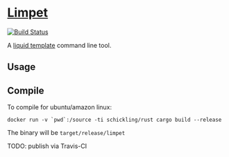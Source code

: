 # [Limpet](http://limpet.io/)
[![Build Status](https://travis-ci.org/bacoboy/limpet.svg?branch=master)](https://travis-ci.org/bacoboy/limpet)

A [liquid template](http://liquidmarkup.org/) command line tool.

## Usage

## Compile
To compile for ubuntu/amazon linux:
```
docker run -v `pwd`:/source -ti schickling/rust cargo build --release
```
The binary will be `target/release/limpet`

TODO: publish via Travis-CI